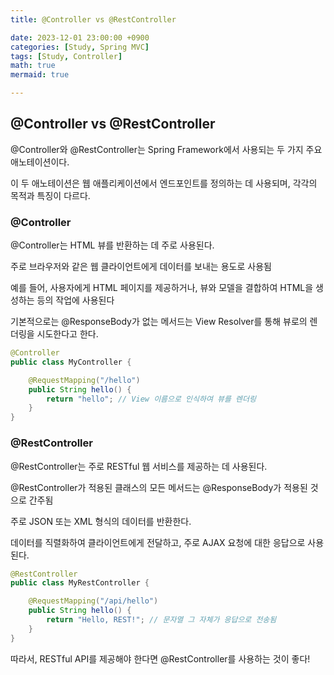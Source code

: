 ```yaml
---
title: @Controller vs @RestController

date: 2023-12-01 23:00:00 +0900
categories: [Study, Spring MVC]
tags: [Study, Controller]
math: true
mermaid: true

---
```

##  **@Controller vs @RestController**

@Controller와 @RestController는 Spring Framework에서 사용되는 두 가지 주요 애노테이션이다.

이 두 애노테이션은 웹 애플리케이션에서 엔드포인트를 정의하는 데 사용되며, 각각의 목적과 특징이 다르다.

### **@Controller**

@Controller는 HTML 뷰를 반환하는 데 주로 사용된다.

주로 브라우저와 같은 웹 클라이언트에게 데이터를 보내는 용도로 사용됨

예를 들어, 사용자에게 HTML 페이지를 제공하거나, 뷰와 모델을 결합하여 HTML을 생성하는 등의 작업에 사용된다

기본적으로는 @ResponseBody가 없는 메서드는 View Resolver를 통해 뷰로의 렌더링을 시도한다고 한다.

```java
@Controller
public class MyController {

    @RequestMapping("/hello")
    public String hello() {
        return "hello"; // View 이름으로 인식하여 뷰를 렌더링
    }
}
```
### **@RestController**

@RestController는 주로 RESTful 웹 서비스를 제공하는 데 사용된다.

@RestController가 적용된 클래스의 모든 메서드는 @ResponseBody가 적용된 것으로 간주됨

주로 JSON 또는 XML 형식의 데이터를 반환한다.

데이터를 직렬화하여 클라이언트에게 전달하고, 주로 AJAX 요청에 대한 응답으로 사용된다.

```java
@RestController
public class MyRestController {

    @RequestMapping("/api/hello")
    public String hello() {
        return "Hello, REST!"; // 문자열 그 자체가 응답으로 전송됨
    }
}
```

따라서, RESTful API를 제공해야 한다면 @RestController를 사용하는 것이 좋다!


